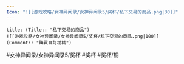 ```yaml
---
Icon: "![[游戏攻略/女神异闻录/女神异闻录5/奖杯/私下交易的商品.png|30]]"
---
```

```ad-common-bronze-trophy
title: (Title:: "私下交易的商品")
![[游戏攻略/女神异闻录/女神异闻录5/奖杯/私下交易的商品.png|100]]
(Comment:: "購買自訂槍械")
```

#女神异闻录/女神异闻录5/奖杯 #奖杯 #奖杯/铜
